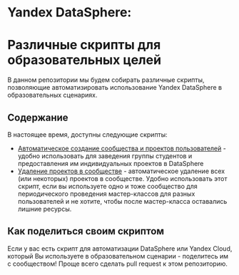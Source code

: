 # Yandex DataSphere:
# Различные скрипты для образовательных целей

В данном репозитории мы будем собирать различные скрипты, позволяющие автоматизировать использование Yandex DataSphere в образовательных сценариях.

## Содержание

В настоящее время, доступны следующие скрипты:

* [Автоматическое создание сообщества и проектов пользователей](scripts/create_projects_multiple_users.ipynb) - удобно использовать для заведения группы студентов и предоставления им индивидуальных проектов в DataSphere
* [Удаление проектов в сообществе](scripts/delete_projects_in_community.ipynb) - автоматическое удаление всех (или некоторых) проектов в сообществе. Удобно использовать этот скрипт, если вы используете одно и тоже сообщество для периодического проведения мастер-классов для разных пользователей и не хотите, чтобы после мастер-класса оставались лишние ресурсы. 

## Как поделиться своим скриптом

Если у вас есть скрипт для автоматизации DataSphere или Yandex Cloud, который Вы используете в образовательном сценарии - поделитесь им с сообществом! Проще всего сделать pull request к этом репозиторию.